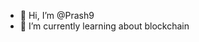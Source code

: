- 👋 Hi, I’m @Prash9
- 🌱 I’m currently learning about blockchain

<!---
Prash9/Prash9 is a ✨ special ✨ repository because its `README.md` (this file) appears on your GitHub profile.
You can click the Preview link to take a look at your changes.
--->
